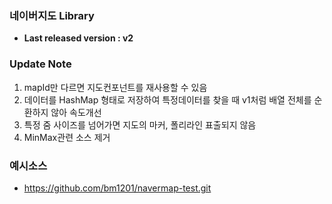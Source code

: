 ### 네이버지도 Library
- **Last released version : v2**

### Update Note
1. mapId만 다르면 지도컨포넌트를 재사용할 수 있음
2. 데이터를 HashMap 형태로 저장하여 특정데이터를 찾을 때 v1처럼 배열 전체를 순환하지 않아 속도개선
3. 특정 줌 사이즈를 넘어가면 지도의 마커, 폴리라인 표출되지 않음
4. MinMax관련 소스 제거

### 예시소스
- https://github.com/bm1201/navermap-test.git

